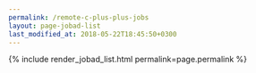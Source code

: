 ```yaml
---
permalink: /remote-c-plus-plus-jobs
layout: page-jobad-list
last_modified_at: 2018-05-22T18:45:50+0300
---
```

{% include render_jobad_list.html permalink=page.permalink %}
